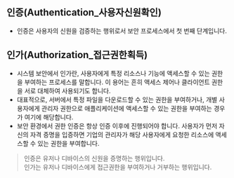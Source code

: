 ## 인증(Authentication_사용자신원확인)
- 인증은 사용자의 신원을 검증하는 행위로서 보안 프로세스에서 첫 번째 단계입니다.

## 인가(Authorization_접근권한획득)
- 시스템 보안에서 인가란, 사용자에게 특정 리소스나 기능에 액세스할 수 있는 권한을 부여하는 프로세스를 말합니다. 이 용어는 흔히 액세스 제어나 클라이언트 권한을 서로 대체하여 사용되기도 합니다.
- 대표적으로, 서버에서 특정 파일을 다운로드할 수 있는 권한을 부여하거나, 개별 사용자에게 관리자 권한으로 애플리케이션에 액세스할 수 있는 권한을 부여하는 경우가 여기에 해당합니다.
- 보안 환경에서 권한 인증은 항상 인증 이후에 진행되어야 합니다. 사용자가 먼저 자신의 자격 증명을 입증하면 기업의 관리자가 해당 사용자에게 요청한 리소스에 액세스할 수 있는 권한을 부여합니다.

>인증은 유저나 디바이스의 신원을 증명하는 행위입니다.<br>
> 인가는 유저나 디바이스에게 접근권한을 부여하거나 거부하는 행위입니다.